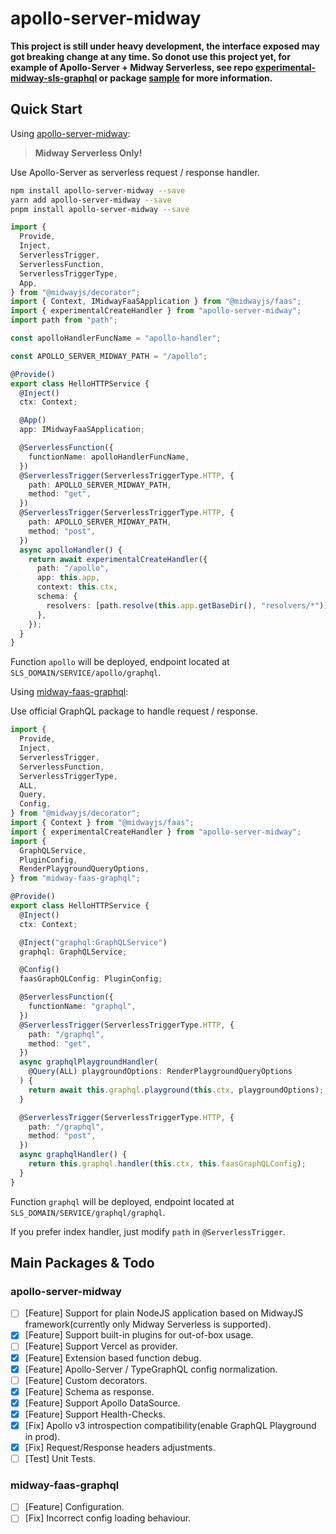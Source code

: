 # apollo-server-midway

**This project is still under heavy development, the interface exposed may got breaking change at any time.
So donot use this project yet, for example of Apollo-Server + Midway Serverless, see repo [experimental-midway-sls-graphql](https://github.com/linbudu599/experimental-midway-sls-graphql) or package [sample](packages/sample/src/function/hello.ts) for more information.**

## Quick Start

Using [apollo-server-midway](packages/apollo-server-midway/README.md):

> **Midway Serverless Only!**

Use Apollo-Server as serverless request / response handler.

```bash
npm install apollo-server-midway --save
yarn add apollo-server-midway --save
pnpm install apollo-server-midway --save
```

```typescript
import {
  Provide,
  Inject,
  ServerlessTrigger,
  ServerlessFunction,
  ServerlessTriggerType,
  App,
} from "@midwayjs/decorator";
import { Context, IMidwayFaaSApplication } from "@midwayjs/faas";
import { experimentalCreateHandler } from "apollo-server-midway";
import path from "path";

const apolloHandlerFuncName = "apollo-handler";

const APOLLO_SERVER_MIDWAY_PATH = "/apollo";

@Provide()
export class HelloHTTPService {
  @Inject()
  ctx: Context;

  @App()
  app: IMidwayFaaSApplication;

  @ServerlessFunction({
    functionName: apolloHandlerFuncName,
  })
  @ServerlessTrigger(ServerlessTriggerType.HTTP, {
    path: APOLLO_SERVER_MIDWAY_PATH,
    method: "get",
  })
  @ServerlessTrigger(ServerlessTriggerType.HTTP, {
    path: APOLLO_SERVER_MIDWAY_PATH,
    method: "post",
  })
  async apolloHandler() {
    return await experimentalCreateHandler({
      path: "/apollo",
      app: this.app,
      context: this.ctx,
      schema: {
        resolvers: [path.resolve(this.app.getBaseDir(), "resolvers/*")],
      },
    });
  }
}
```

Function `apollo` will be deployed, endpoint located at `SLS_DOMAIN/SERVICE/apollo/graphql`.

Using [midway-faas-graphql](packages/apollo-server-midway/README.md):

Use official GraphQL package to handle request / response.

```typescript
import {
  Provide,
  Inject,
  ServerlessTrigger,
  ServerlessFunction,
  ServerlessTriggerType,
  ALL,
  Query,
  Config,
} from "@midwayjs/decorator";
import { Context } from "@midwayjs/faas";
import { experimentalCreateHandler } from "apollo-server-midway";
import {
  GraphQLService,
  PluginConfig,
  RenderPlaygroundQueryOptions,
} from "midway-faas-graphql";

@Provide()
export class HelloHTTPService {
  @Inject()
  ctx: Context;

  @Inject("graphql:GraphQLService")
  graphql: GraphQLService;

  @Config()
  faasGraphQLConfig: PluginConfig;

  @ServerlessFunction({
    functionName: "graphql",
  })
  @ServerlessTrigger(ServerlessTriggerType.HTTP, {
    path: "/graphql",
    method: "get",
  })
  async graphqlPlaygroundHandler(
    @Query(ALL) playgroundOptions: RenderPlaygroundQueryOptions
  ) {
    return await this.graphql.playground(this.ctx, playgroundOptions);
  }

  @ServerlessTrigger(ServerlessTriggerType.HTTP, {
    path: "/graphql",
    method: "post",
  })
  async graphqlHandler() {
    return this.graphql.handler(this.ctx, this.faasGraphQLConfig);
  }
}
```

Function `graphql` will be deployed, endpoint located at `SLS_DOMAIN/SERVICE/graphql/graphql`.

If you prefer index handler, just modify `path` in `@ServerlessTrigger`.

## Main Packages & Todo

### apollo-server-midway

- [ ] [Feature] Support for plain NodeJS application based on MidwayJS framework(currently only Midway Serverless is supported).
- [x] [Feature] Support built-in plugins for out-of-box usage.
- [ ] [Feature] Support Vercel as provider.
- [x] [Feature] Extension based function debug.
- [x] [Feature] Apollo-Server / TypeGraphQL config normalization.
- [ ] [Feature] Custom decorators.
- [x] [Feature] Schema as response.
- [x] [Feature] Support Apollo DataSource.
- [x] [Feature] Support Health-Checks.
- [x] [Fix] Apollo v3 introspection compatibility(enable GraphQL Playground in prod).
- [x] [Fix] Request/Response headers adjustments.
- [ ] [Test] Unit Tests.

### midway-faas-graphql

- [ ] [Feature] Configuration.
- [ ] [Fix] Incorrect config loading behaviour.
